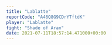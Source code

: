 ```yaml
---
title: "Lablatte"
reportCode: "A46Q8G9CDrYTftdK"
player: "Lablatte"
fight: "Shade of Aran"
date: 2021-07-11T18:57:14.471000+00:00
---
```

